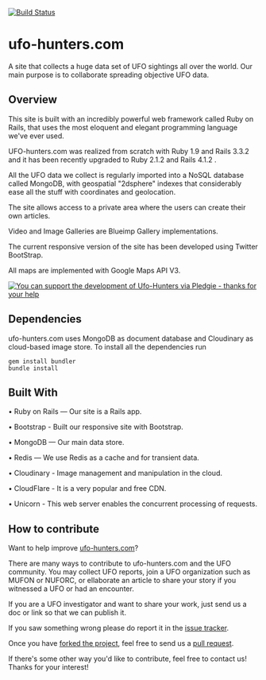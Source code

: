 [![Build Status](https://travis-ci.org/ufo-hunters/ufohunters-site.svg?branch=master)](https://travis-ci.org/ufo-hunters/ufohunters-site)

ufo-hunters.com
===============

A site that collects a huge data set of UFO sightings all over the world. Our main purpose is to collaborate spreading objective UFO data.


Overview
------------

This site is built with an incredibly powerful web framework called Ruby on Rails, that uses the most eloquent and elegant programming language we've ever used.

UFO-hunters.com was realized from scratch with Ruby 1.9 and Rails 3.3.2 and it has been recently upgraded to Ruby 2.1.2 and Rails 4.1.2 .

All the UFO data we collect is regularly imported into a NoSQL database called MongoDB, with geospatial "2dsphere" indexes that considerably ease all the stuff with coordinates and geolocation. 

The site allows access to a private area where the users can create their own articles. 

Video and Image Galleries are Blueimp Gallery implementations.

The current responsive version of the site has been developed using Twitter BootStrap.

All maps are implemented with Google Maps API V3.

[Pledgie]: http://www.pledgie.com/campaigns/21122

[![You can support the development of Ufo-Hunters via Pledgie - thanks for your help](https://pledgie.com/campaigns/18379.png?skin_name=chrome)][Pledgie]

Dependencies
------------

ufo-hunters.com uses MongoDB as document database and Cloudinary as cloud-based image store. To install all the dependencies run

    gem install bundler
    bundle install

Built With
------------

•	Ruby on Rails — Our site is a Rails app.

•	Bootstrap - Built our responsive site with Bootstrap.

•	MongoDB — Our main data store.

•	Redis — We use Redis as a cache and for transient data.

•	Cloudinary - Image management and manipulation in the cloud.

•	CloudFlare - It is a very popular and free CDN.

•	Unicorn - This web server enables the concurrent processing of requests.


    

How to contribute
-----------------

Want to help improve [ufo-hunters.com][ufo-hunters]?

There are many ways to contribute to ufo-hunters.com and the UFO community. You may collect UFO reports, join a UFO organization such as MUFON or NUFORC, or ellaborate an article to share your story if you witnessed a UFO or had an encounter.

If you are a UFO investigator and want to share your work, just send us a doc or link so that we can publish it.

If you saw something wrong please do report it in the [issue
tracker][issues].

Once you have [forked the project][forking], feel free to send us a [pull
request][pull-requests].

If there's some other way you'd like to contribute, feel free to contact us! Thanks for your interest!

[ufo-hunters]: http://github.com/ufo-hunters/ufohunters-site
[issues]: https://github.com/ufo-hunters/ufohunters-site/issues
[forking]: http://help.github.com/forking/
[pull-requests]: http://help.github.com/pull-requests/
